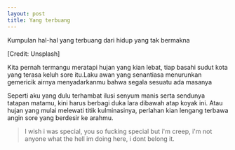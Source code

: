 ```yaml
---
layout: post
title: Yang terbuang
---
```


Kumpulan hal-hal yang terbuang dari hidup yang tak bermakna

<amp-img width="600" height="500" layout="responsive" src="/assets/images/sampah.jpg"></amp-img>[Credit: Unsplash]

Kita pernah termangu meratapi hujan yang kian lebat, tiap basahi sudut kota yang terasa keluh sore itu.Laku awan yang senantiasa menurunkan gemericik airnya menyadarkanmu bahwa segala sesuatu ada masanya

Seperti aku yang dulu terhambat ilusi senyum manis serta sendunya tatapan matamu, kini harus berbagi duka lara dibawah atap koyak ini. Atau hujan yang mulai melewati titik kulminasinya, perlahan kian lengang terbawa angin sore yang berdesir ke arahmu.

> I wish i was special, you so fucking special
> but i'm creep, i'm not anyone
> what the hell im doing here, i dont belong it.
<amp-img width="600" height="500" layout="responsive" src="/assets/images/sampah.jpg"></amp-img>
